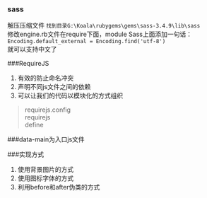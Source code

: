 ### sass

解压压缩文件
`找到目录G:\Koala\rubygems\gems\sass-3.4.9\lib\sass`  
修改engine.rb文件在require下面，module Sass上面添加一句话：     
`Encoding.default_external = Encoding.find('utf-8')`   
就可以支持中文了

###RequireJS

 1. 有效的防止命名冲突
 2. 声明不同js文件之间的依赖
 3. 可以让我们的代码以模块化的方式组织

> requirejs.config     
> requirejs     
> define

###data-main为入口js文件

###实现方式

1. 使用背景图片的方式
2. 使用图标字体的方式
3. 利用before和after伪类的方式


